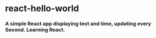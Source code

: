 # react-hello-world

### A simple React app displaying text and time, updating every Second.  Learning React.
